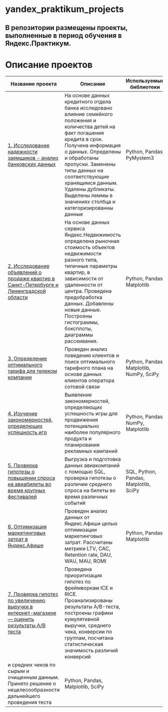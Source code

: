 # yandex_praktikum_projects
## В репозитории размещены проекты, выполненные в период обучения в Яндекс.Практикум.
# Описание проектов

| Название проекта | Описание | Используемые библиотеки|
| --- | --- | --- |
| [1. Исследование надежности заемщиков - анализ банковских данных](https://github.com/Zackanick/yandex_praktikum_projects/tree/main/investigation%20of%20borrowers%20reliability) | На основе данных кредитного отдела банка исследовано влияние семейного положения и количества детей на факт погашения кредита в срок. Получена информация о данных. Определены и обработаны пропуски. Заменены типы данных на соответствующие хранящимся данным. Удалены дубликаты. Выделены леммы в значениях столбца и категоризированны данные | Python, Pandas, PyMystem3|
| [2. Исследование объявлений о продаже квартир в Санкт-Петербурге и Ленинградской области](https://github.com/Zackanick/yandex_praktikum_projects/tree/main/living_properties_for_sale) | На основе данных сервиса Яндекс.Недвижимость определена рыночная стоимость объектов недвижимости разного типа, типичные параметры квартир, в зависимости от удаленности от центра. Проведена предобработка данных. Добавлены новые данные. Построены гистограммы, боксплоты, диаграммы рассеивания. | Python, Pandas, Matplotlib|
| [3. Определение оптимального тарифа для телеком компании](https://github.com/Zackanick/yandex_praktikum_projects/tree/main/mobile_operator_tariffs_comparison) | Проведен анализ поведения клиентов и поиск оптимального тарифного плана на основе данных клиентов оператора сотовой связи | Python, Pandas, Matplotlib, NumPy, SciPy|
| [4. Изучение закономерностей, определющих успешность игр](https://github.com/Zackanick/yandex_praktikum_projects/tree/main/computer_games-success_sale) | Выявление закономерностей, определяющих успешность игры для продвижения потенциально наиболее популярного продукта и планирования рекламных кампаний | Python, Pandas, NumPy, Matplotlib|
| [5. Проверка гипотезы о повышении спроса на авиабилеты во время крупных фестивалей](https://github.com/Zackanick/yandex_praktikum_projects/tree/main/demand_generation_in_avia_sales) | Выгрузка и подготовка данных авиакомпаний с помощью SQL, проверка гипотезы о различии среднего спроса на билеты во время различных событий| SQL, Python, Pandas, Matplotlib, SciPy|
| [6. Оптимизация маркетинговых затрат в Яндекс.Афише](https://github.com/Zackanick/yandex_praktikum_projects/tree/main/marketing_costs_optimization_in_Yandex_Afisha) | Проведен анализ данных от Яндекс.Афиши целью оптимизации маркетинговых затрат. Рассчитаны метрики LTV, CAC, Retention rate, DAU, WAU, MAU, ROMI| Python, Pandas, Matplotlib|
| [7. Проверка гипотез по увеличению выручки в интернет-магазине — оценить результаты A/B теста](https://github.com/Zackanick/yandex_praktikum_projects/tree/main/hypotheses_to_increase_revenue_online_shoping) | Проведена приоритизация гипотез по фреймворкам ICE и RICE. Проанализированы результаты A/B-теста, построены графики кумулятивной выручки, среднего чека, конверсии по группам, посчитана статистическая значимость различий конверсий
и средних чеков по сырым и очищенным данным. Принято решение о нецелесообразности дальнейшего проведения теста| Python, Pandas, Matplotlib, SciPy|
